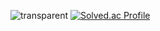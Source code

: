 ![transparent](https://capsule-render.vercel.app/api?type=transparent&fontColor=5BBD5B&text=Hi!%20I'm%20Lee%20Jisu%20:seedling:&height=150&fontSize=40)
[![Solved.ac Profile](http://mazassumnida.wtf/api/generate_badge?boj=ezi-s-u)](https://solved.ac/ezi-s-u)
